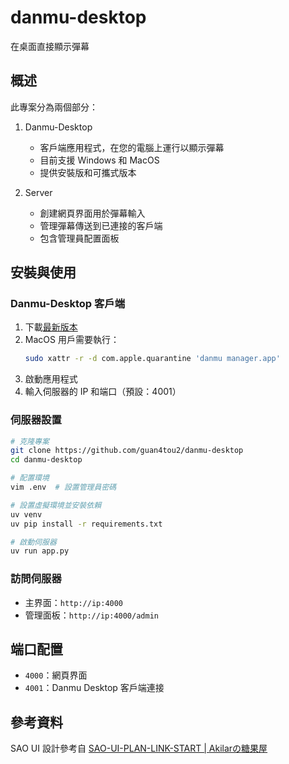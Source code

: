 # danmu-desktop
在桌面直接顯示彈幕

## 概述
此專案分為兩個部分：

1. Danmu-Desktop  
   - 客戶端應用程式，在您的電腦上運行以顯示彈幕
   - 目前支援 Windows 和 MacOS
   - 提供安裝版和可攜式版本

2. Server  
   - 創建網頁界面用於彈幕輸入
   - 管理彈幕傳送到已連接的客戶端
   - 包含管理員配置面板

## 安裝與使用

### Danmu-Desktop 客戶端
1. 下載[最新版本](https://github.com/guan4tou2/danmu-desktop/releases)
2. MacOS 用戶需要執行：
   ```bash
   sudo xattr -r -d com.apple.quarantine 'danmu manager.app'
   ```
3. 啟動應用程式
4. 輸入伺服器的 IP 和端口（預設：4001）

### 伺服器設置
```bash
# 克隆專案
git clone https://github.com/guan4tou2/danmu-desktop
cd danmu-desktop

# 配置環境
vim .env  # 設置管理員密碼

# 設置虛擬環境並安裝依賴
uv venv
uv pip install -r requirements.txt

# 啟動伺服器
uv run app.py
```

### 訪問伺服器
- 主界面：`http://ip:4000`
- 管理面板：`http://ip:4000/admin`

## 端口配置
- `4000`：網頁界面
- `4001`：Danmu Desktop 客戶端連接

## 參考資料
SAO UI 設計參考自 [SAO-UI-PLAN-LINK-START | Akilarの糖果屋](https://akilar.top/posts/1b4fa1dd/)
